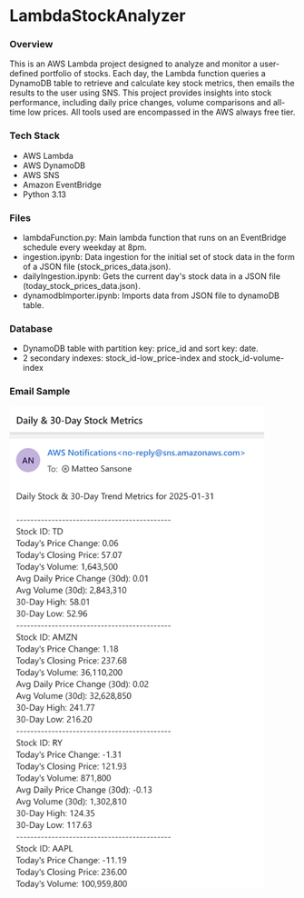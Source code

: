 # LambdaStockAnalyzer

### Overview
This is an AWS Lambda project designed to analyze and monitor a user-defined portfolio of stocks. Each day, the Lambda function queries a DynamoDB table to retrieve and calculate key stock metrics, then emails the results to the user using SNS. This project provides insights into stock performance, including daily price changes, volume comparisons and all-time low prices. All tools used are encompassed in the AWS always free tier.

### Tech Stack
- AWS Lambda
- AWS DynamoDB
- AWS SNS
- Amazon EventBridge
- Python 3.13

### Files
- lambdaFunction.py: Main lambda function that runs on an EventBridge schedule every weekday at 8pm.
- ingestion.ipynb: Data ingestion for the initial set of stock data in the form of a JSON file (stock_prices_data.json).
- dailyIngestion.ipynb: Gets the current day's stock data in a JSON file (today_stock_prices_data.json).
- dynamodbImporter.ipynb: Imports data from JSON file to dynamoDB table.

### Database
- DynamoDB table with partition key: price_id and sort key: date.
- 2 secondary indexes: stock_id-low_price-index and stock_id-volume-index

### Email Sample
<img width="449" alt="Example image" src="https://github.com/MSan35/LambdaStockAnalyzer/blob/main/example_screenshot.png" />

